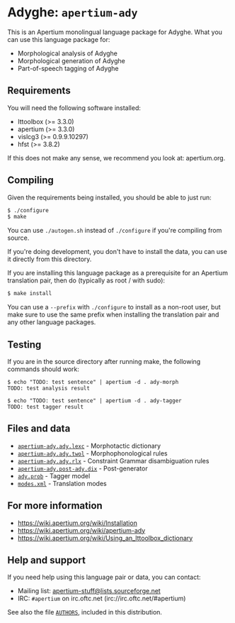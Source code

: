 Adyghe: `apertium-ady`
===============================================================================

This is an Apertium monolingual language package for Adyghe. What
you can use this language package for:

* Morphological analysis of Adyghe
* Morphological generation of Adyghe
* Part-of-speech tagging of Adyghe

Requirements
-------------------------------------------------------------------------------

You will need the following software installed:

* lttoolbox (>= 3.3.0)
* apertium (>= 3.3.0)
* vislcg3 (>= 0.9.9.10297)
* hfst (>= 3.8.2)

If this does not make any sense, we recommend you look at: apertium.org.

Compiling
-------------------------------------------------------------------------------

Given the requirements being installed, you should be able to just run:

```bash
$ ./configure
$ make
```

You can use `./autogen.sh` instead of `./configure` if you're compiling
from source.

If you're doing development, you don't have to install the data, you
can use it directly from this directory.

If you are installing this language package as a prerequisite for an
Apertium translation pair, then do (typically as root / with sudo):

```bash
$ make install
```

You can use a `--prefix` with `./configure` to install as a non-root user,
but make sure to use the same prefix when installing the translation
pair and any other language packages.

Testing
-------------------------------------------------------------------------------

If you are in the source directory after running make, the following
commands should work:

```console
$ echo "TODO: test sentence" | apertium -d . ady-morph
TODO: test analysis result

$ echo "TODO: test sentence" | apertium -d . ady-tagger
TODO: test tagger result
```

Files and data
-------------------------------------------------------------------------------

* [`apertium-ady.ady.lexc`](apertium-ady.ady.lexc) - Morphotactic dictionary
* [`apertium-ady.ady.twol`](apertium-ady.ady.twol) - Morphophonological rules
* [`apertium-ady.ady.rlx`](apertium-ady.ady.rlx) - Constraint Grammar disambiguation rules
* [`apertium-ady.post-ady.dix`](apertium-ady.post-ady.dix) - Post-generator
* [`ady.prob`](ady.prob) - Tagger model
* [`modes.xml`](modes.xml) - Translation modes

For more information
-------------------------------------------------------------------------------

* https://wiki.apertium.org/wiki/Installation
* https://wiki.apertium.org/wiki/apertium-ady
* https://wiki.apertium.org/wiki/Using_an_lttoolbox_dictionary

Help and support
-------------------------------------------------------------------------------

If you need help using this language pair or data, you can contact:

* Mailing list: apertium-stuff@lists.sourceforge.net
* IRC: `#apertium` on irc.oftc.net (irc://irc.oftc.net/#apertium)

See also the file [`AUTHORS`](AUTHORS), included in this distribution.

